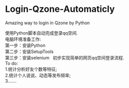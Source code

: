 # Login-Qzone-Automaticly
Amazing way to login in Qzone by Python

使用Python脚本自动完成登录qq空间.  
电脑环境准备工作:  
第一步：安装Python  
第二步：安装SetupTools  
第三步：安装selenium  
初步实现简单的网页qq空间登录流程.  
To do:  
1.统计分析好友个数等特征;  
2.统计个人说说、动态等发布频率;  
3.……
